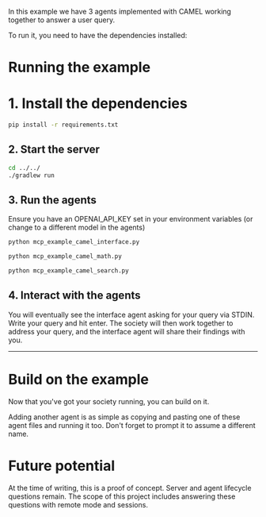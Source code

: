 In this example we have 3 agents implemented with CAMEL working together to answer a user query.

To run it, you need to have the dependencies installed:

# Running the example

# 1. Install the dependencies
```bash
pip install -r requirements.txt
```

## 2. Start the server
```bash
cd ../../
./gradlew run
```


## 3. Run the agents
Ensure you have an OPENAI_API_KEY set in your environment variables (or change to a different model in the agents)

```bash
python mcp_example_camel_interface.py
```

```bash
python mcp_example_camel_math.py
```

```bash
python mcp_example_camel_search.py
```


## 4. Interact with the agents

You will eventually see the interface agent asking for your query via STDIN. Write your query and hit enter. 
The society will then work together to address your query, and the interface agent will share their findings with you.

---

# Build on the example 
Now that you've got your society running, you can build on it.

Adding another agent is as simple as copying and pasting one of these agent files and running it too.
Don't forget to prompt it to assume a different name.


# Future potential
At the time of writing, this is a proof of concept. Server and agent lifecycle questions remain.
The scope of this project includes answering these questions with remote mode and sessions.